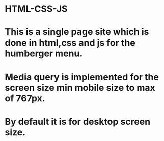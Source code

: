 # HTML-CSS-JS
# This is a single page site which is done in html,css and js for the humberger menu.
# Media query is implemented for the screen size min mobile size to max of 767px.
# By default it is for desktop screen size.
